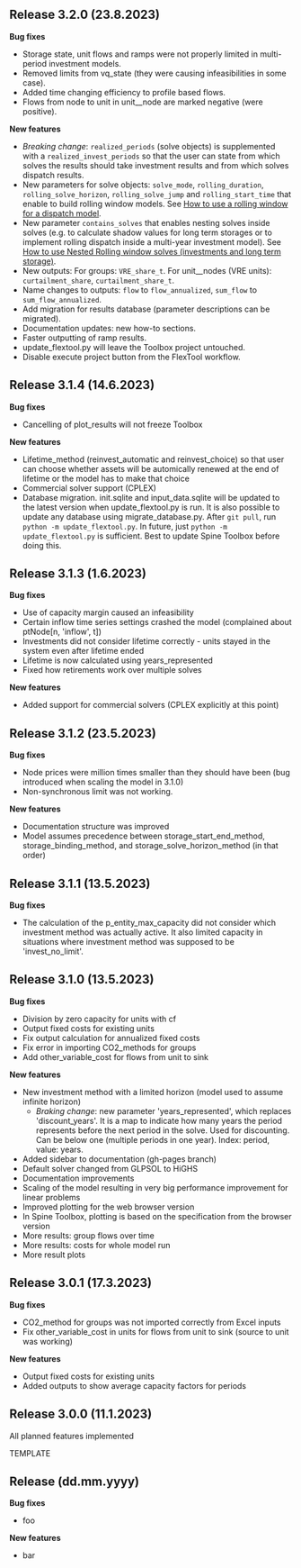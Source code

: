 ## Release 3.2.0 (23.8.2023)
**Bug fixes**
- Storage state, unit flows and ramps were not properly limited in multi-period investment models.
- Removed limits from vq_state (they were causing infeasibilities in some case).
- Added time changing efficiency to profile based flows.
- Flows from node to unit in unit__node are marked negative (were positive).

**New features**
- *Breaking change*: `realized_periods` (solve objects) is supplemented with a `realized_invest_periods` so that the user can state from which solves the results should take investment results and from which solves dispatch results.
- New parameters for solve objects: `solve_mode`, `rolling_duration`, `rolling_solve_horizon`, `rolling_solve_jump` and `rolling_start_time` that enable to build rolling window models. See [How to use a rolling window for a dispatch model](#How-to-use-a-rolling-window-for-a-dispatch-model).
- New parameter `contains_solves` that enables nesting solves inside solves (e.g. to calculate shadow values for long term storages or to implement rolling dispatch inside a multi-year investment model). See [How to use Nested Rolling window solves (investments and long term storage)](#How-to-use-nested-rolling-window-solves).
- New outputs: For groups: `VRE_share_t`. For unit__nodes (VRE units): `curtailment_share`, `curtailment_share_t`.
- Name changes to outputs: `flow` to `flow_annualized`, `sum_flow` to `sum_flow_annualized`.
- Add migration for results database (parameter descriptions can be migrated).
- Documentation updates: new how-to sections.
- Faster outputting of ramp results.
- update_flextool.py will leave the Toolbox project untouched.
- Disable execute project button from the FlexTool workflow.

## Release 3.1.4 (14.6.2023)
**Bug fixes**
- Cancelling of plot_results will not freeze Toolbox

**New features**
- Lifetime_method (reinvest_automatic and reinvest_choice) so that user can choose whether assets will be automically renewed at the end of lifetime or the model has to make that choice
- Commercial solver support (CPLEX)
- Database migration. init.sqlite and input_data.sqlite will be updated to the latest version when update_flextool.py is run. It is also possible to update any database using migrate_database.py. After `git pull`, run `python -m update_flextool.py`. In future, just `python -m update_flextool.py` is sufficient. Best to update Spine Toolbox before doing this.

## Release 3.1.3 (1.6.2023)
**Bug fixes**
- Use of capacity margin caused an infeasibility
- Certain inflow time series settings crashed the model (complained about ptNode[n, 'inflow', t])
- Investments did not consider lifetime correctly - units stayed in the system even after lifetime ended
- Lifetime is now calculated using years_represented
- Fixed how retirements work over multiple solves

**New features**
- Added support for commercial solvers (CPLEX explicitly at this point)


## Release 3.1.2 (23.5.2023)
**Bug fixes**
- Node prices were million times smaller than they should have been (bug introduced when scaling the model in 3.1.0)
- Non-synchronous limit was not working.

**New features**
- Documentation structure was improved
- Model assumes precedence between storage_start_end_method, storage_binding_method, and storage_solve_horizon_method (in that order)


## Release 3.1.1 (13.5.2023)

**Bug fixes**
- The calculation of the p_entity_max_capacity did not consider which investment method was actually active. It also limited capacity in situations where investment method was supposed to be 'invest_no_limit'.


## Release 3.1.0 (13.5.2023)

**Bug fixes**
- Division by zero capacity for units with cf
- Output fixed costs for existing units
- Fix output calculation for annualized fixed costs
- Fix error in importing CO2_methods for groups
- Add other_variable_cost for flows from unit to sink

**New features**
- New investment method with a limited horizon (model used to assume infinite horizon)
  - *Braking change*: new parameter 'years_represented', which replaces 'discount_years'. It is a map to indicate how many years the period represents before the next period in the solve. Used for discounting. Can be below one (multiple periods in one year). Index: period, value: years.
- Added sidebar to documentation (gh-pages branch)
- Default solver changed from GLPSOL to HiGHS
- Documentation improvements
- Scaling of the model resulting in very big performance improvement for linear problems
- Improved plotting for the web browser version
- In Spine Toolbox, plotting is based on the specification from the browser version
- More results: group flows over time
- More results: costs for whole model run
- More result plots

## Release 3.0.1 (17.3.2023)

**Bug fixes**
- CO2_method for groups was not imported correctly from Excel inputs
- Fix other_variable_cost in units for flows from unit to sink (source to unit was working)

**New features**
- Output fixed costs for existing units
- Added outputs to show average capacity factors for periods

## Release 3.0.0 (11.1.2023)

All planned features implemented



TEMPLATE

## Release (dd.mm.yyyy)

**Bug fixes**
- foo

**New features**
- bar
